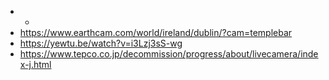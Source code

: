 -
	-
- https://www.earthcam.com/world/ireland/dublin/?cam=templebar
- https://yewtu.be/watch?v=i3Lzj3sS-wg
- https://www.tepco.co.jp/decommission/progress/about/livecamera/index-j.html
